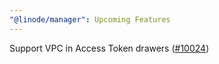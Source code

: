 ```yaml
---
"@linode/manager": Upcoming Features
---
```


Support VPC in Access Token drawers ([#10024](https://github.com/linode/manager/pull/10024))
